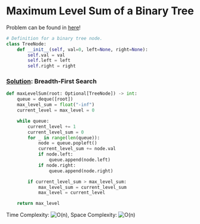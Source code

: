 # Maximum Level Sum of a Binary Tree

Problem can be found in [here](https://leetcode.com/problems/maximum-level-sum-of-a-binary-tree/)!

```python
# Definition for a binary tree node.
class TreeNode:
    def __init__(self, val=0, left=None, right=None):
        self.val = val
        self.left = left
        self.right = right
```

### [Solution](/Binary%20Tree/1161-MaximumLevelSumofaBinaryTree/solution.py): Breadth-First Search

```python
def maxLevelSum(root: Optional[TreeNode]) -> int:
    queue = deque([root])
    max_level_sum = float("-inf")
    current_level = max_level = 0

    while queue:
        current_level += 1
        current_level_sum = 0
        for _ in range(len(queue)):
            node = queue.popleft()
            current_level_sum += node.val
            if node.left:
                queue.append(node.left)
            if node.right:
                queue.append(node.right)

        if current_level_sum > max_level_sum:
            max_level_sum = current_level_sum
            max_level = current_level

    return max_level
```

Time Complexity: ![O(n)](<https://latex.codecogs.com/svg.image?\inline&space;O(n)>), Space Complexity: ![O(n)](<https://latex.codecogs.com/svg.image?\inline&space;O(n)>)
